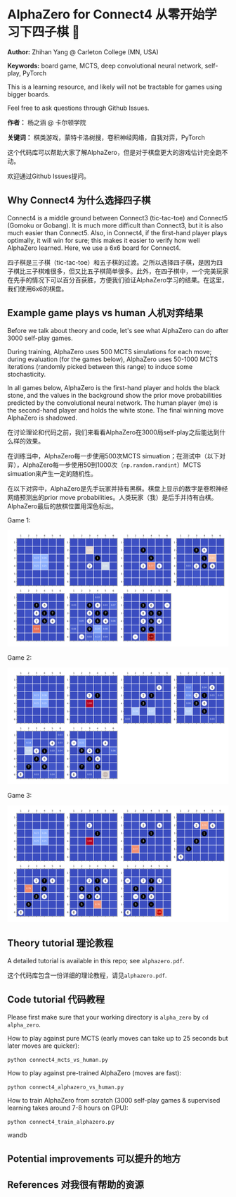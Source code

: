 # AlphaZero for Connect4 从零开始学习下四子棋 🤔

**Author:** Zhihan Yang @ Carleton College (MN, USA)

**Keywords:** board game, MCTS, deep convolutional neural network, self-play, PyTorch

This is a learning resource, and likely will not be tractable for games using bigger boards. 

Feel free to ask questions through Github Issues.

**作者：** 杨之涵 @ 卡尔顿学院

**关键词：** 棋类游戏，蒙特卡洛树搜，卷积神经网络，自我对弈，PyTorch

这个代码库可以帮助大家了解AlphaZero，但是对于棋盘更大的游戏估计完全跑不动。

欢迎通过Github Issues提问。

## Why Connect4 为什么选择四子棋

Connect4 is a middle ground between Connect3 (tic-tac-toe) and Connect5 (Gomoku or Gobang). It is much more difficult than Connect3, but it is also much easier than Connect5. Also, in Connect4, if the first-hand player plays optimally, it will win for sure; this makes it easier to verify how well AlphaZero learned. Here, we use a 6x6 board for Connect4.

四子棋是三子棋（tic-tac-toe）和五子棋的过渡。之所以选择四子棋，是因为四子棋比三子棋难很多，但又比五子棋简单很多。此外，在四子棋中，一个完美玩家在先手的情况下可以百分百获胜，方便我们验证AlphaZero学习的结果。在这里，我们使用6x6的棋盘。

## Example game plays vs human 人机对弈结果

Before we talk about theory and code, let's see what AlphaZero can do after 3000 self-play games. 

During training, AlphaZero uses 500 MCTS simulations for each move; during evaluation (for the games below), AlphaZero uses 50-1000 MCTS iterations (randomly picked between this range) to induce some stochasticity. 

In all games below, AlphaZero is the first-hand player and holds the black stone, and the values in the background show the prior move probabilities predicted by the convolutional neural network. The human player (me) is the second-hand player and holds the white stone. The final winning move AlphaZero is shadowed.

在讨论理论和代码之前，我们来看看AlphaZero在3000局self-play之后能达到什么样的效果。

在训练当中，AlphaZero每一步使用500次MCTS simuation；在测试中（以下对弈），AlphaZero每一步使用50到1000次（`np.random.randint`）MCTS simuation来产生一定的随机性。

在以下对弈中，AlphaZero是先手玩家并持有黑棋。棋盘上显示的数字是卷积神经网络预测出的prior move probabilities。人类玩家（我）是后手并持有白棋。AlphaZero最后的放棋位置用深色标出。

Game 1:

![Image](readme_images/game1.png?raw=true)

Game 2:

![Image](readme_images/game2.png?raw=true)

Game 3:

![Image](readme_images/game3.png?raw=true)

## Theory tutorial 理论教程

A detailed tutorial is available in this repo; see `alphazero.pdf`.

这个代码库包含一份详细的理论教程，请见`alphazero.pdf`.

## Code tutorial 代码教程

Please first make sure that your working directory is `alpha_zero` by `cd alpha_zero`.

How to play against pure MCTS (early moves can take up to 25 seconds but later moves are quicker): 

`python connect4_mcts_vs_human.py`

How to play against pre-trained AlphaZero (moves are fast): 

`python connect4_alphazero_vs_human.py`

How to train AlphaZero from scratch (3000 self-play games & supervised learning takes around 7-8 hours on GPU): 

`python connect4_train_alphazero.py`

wandb

## Potential improvements 可以提升的地方

## References 对我很有帮助的资源

